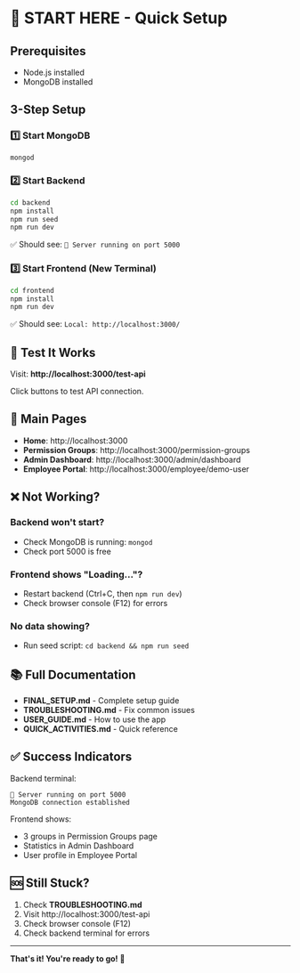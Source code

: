 # 🚀 START HERE - Quick Setup

## Prerequisites
- Node.js installed
- MongoDB installed

## 3-Step Setup

### 1️⃣ Start MongoDB
```cmd
mongod
```

### 2️⃣ Start Backend
```cmd
cd backend
npm install
npm run seed
npm run dev
```
✅ Should see: `🚀 Server running on port 5000`

### 3️⃣ Start Frontend (New Terminal)
```cmd
cd frontend
npm install
npm run dev
```
✅ Should see: `Local: http://localhost:3000/`

## 🎯 Test It Works

Visit: **http://localhost:3000/test-api**

Click buttons to test API connection.

## 📱 Main Pages

- **Home**: http://localhost:3000
- **Permission Groups**: http://localhost:3000/permission-groups
- **Admin Dashboard**: http://localhost:3000/admin/dashboard
- **Employee Portal**: http://localhost:3000/employee/demo-user

## ❌ Not Working?

### Backend won't start?
- Check MongoDB is running: `mongod`
- Check port 5000 is free

### Frontend shows "Loading..."?
- Restart backend (Ctrl+C, then `npm run dev`)
- Check browser console (F12) for errors

### No data showing?
- Run seed script: `cd backend && npm run seed`

## 📚 Full Documentation

- **FINAL_SETUP.md** - Complete setup guide
- **TROUBLESHOOTING.md** - Fix common issues
- **USER_GUIDE.md** - How to use the app
- **QUICK_ACTIVITIES.md** - Quick reference

## ✅ Success Indicators

Backend terminal:
```
🚀 Server running on port 5000
MongoDB connection established
```

Frontend shows:
- 3 groups in Permission Groups page
- Statistics in Admin Dashboard
- User profile in Employee Portal

## 🆘 Still Stuck?

1. Check **TROUBLESHOOTING.md**
2. Visit http://localhost:3000/test-api
3. Check browser console (F12)
4. Check backend terminal for errors

---

**That's it! You're ready to go! 🎉**
